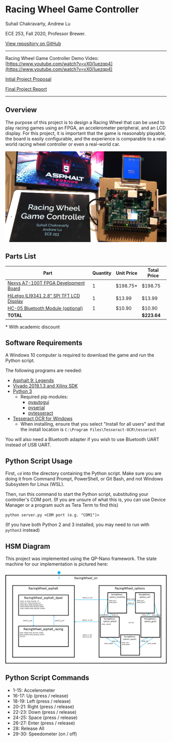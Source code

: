 # Racing Wheel Game Controller

Suhail Chakravarty, Andrew Lu

ECE 253, Fall 2020, Professor Brewer.

[View repository on GitHub](https://github.com/andrewhlu/racing-wheel)

---

Racing Wheel Game Controller Demo Video: [https://www.youtube.com/watch?v=vX0i1uezqp4](https://www.youtube.com/watch?v=vX0i1uezqp4)

[Intial Project Proposal](./proposal)

[Final Project Report](final-report.pdf)

---

## Overview

The purpose of this project is to design a Racing Wheel that can be used to play racing games using an FPGA, an accelerometer peripheral, and an LCD display. For this project, it is important that the game is reasonably playable, the board is easily configurable, and the experience is comparable to a real-world racing wheel controller or even a real-world car.

![Racing Wheel Game Controller Image](title.jpg)

## Parts List

| Part | Quantity | Unit Price | Total Price |
|------|----------|------------|-------------|
| [Nexys A7-100T FPGA Development Board](https://store.digilentinc.com/nexys-a7-fpga-trainer-board-recommended-for-ece-curriculum/) | 1 | $198.75* | $198.75 |
| [HiLetgo ILI9341 2.8" SPI TFT LCD Display](https://www.amazon.com/dp/B073R7BH1B/) | 1 | $13.99 | $13.99 |
| [HC-05 Bluetooth Module (optional)](https://www.amazon.com/dp/B00INWZRNC/) | 1 | $10.90 | $10.90 |
| **TOTAL** |   |   | **$223.64** |

\* With academic discount

## Software Requirements

A Windows 10 computer is required to download the game and run the Python script.

The following programs are needed:
* [Asphalt 9: Legends](https://www.microsoft.com/en-us/p/asphalt-9-legends/9nzqpt0mwtd0)
* [Vivado 2019.1.3 and Xilinx SDK](https://www.xilinx.com/products/design-tools/vivado.html)
* [Python 3](https://www.microsoft.com/en-us/p/python-39/9p7qfqmjrfp7)
  * Required pip modules: 
    * [pyautogui](https://pypi.org/project/PyAutoGUI/)
    * [pyserial](https://pypi.org/project/pyserial/)
    * [pytesseract](https://pypi.org/project/pytesseract/)
* [Tesseract OCR for Windows](https://github.com/UB-Mannheim/tesseract/wiki)
  * When installing, ensure that you select "Install for all users" and that the install location is `C:\Program Files\Tesseract-OCR\tesseract`

You will also need a Bluetooth adapter if you wish to use Bluetooth UART instead of USB UART.

## Python Script Usage

First, `cd` into the directory containing the Python script. Make sure you are doing it from Command Prompt, PowerShell, or Git Bash, and not Windows Subsystem for Linux (WSL).

Then, run this command to start the Python script, substituting your controller's COM port. (If you are unsure of what this is, you can use Device Manager or a program such as Tera Term to find this)

```
python server.py <COM port (e.g. "COM1")>
```

(If you have both Python 2 and 3 installed, you may need to run with `python3` instead)

## HSM Diagram

This project was implemented using the QP-Nano framework. The state machine for our implementation is pictured here:

![HSM Diagram](state-machine.png)

## Python Script Commands

* 1-15: Accelerometer
* 16-17: Up (press / release)
* 18-19: Left (press / release)
* 20-21: Right (press / release)
* 22-23: Down (press / release)
* 24-25: Space (press / release)
* 26-27: Enter (press / release)
* 28: Release All
* 29-30: Speedometer (on / off)